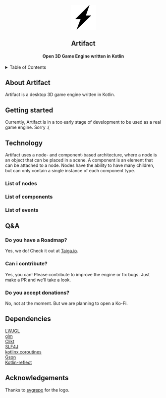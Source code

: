 <br>
<div align="center">
    <a href="https://github.com/meo209/Artifact">
        <img src="docs/artifact.svg" alt="Logo" width="80" height="80">
    </a>
    <h2>Artifact</h2>
    <h4>Open 3D Game Engine written in Kotlin</h4>
</div>

<details>
    <summary>Table of Contents</summary>
        <ol>
        <li>
            <a href="#about-artifact">About Artifact</a>
        </li>
        <li>
            <a href="#technology">Technology</a>
            <ul>
                <li><a href="#list-of-nodes">List of nodes</a></li>
                <li><a href="#list-of-components">List of components</a></li>
                <li><a href="#list-of-events">List of events</a></li>
            </ul>
        </li>
        <li>
            <a href="#dependencies">Dependencies</a>
        </li>
        <li>
            <a href="#acknowledgements">Acknowledgements</a>
        </li>
    </ol>
</details>

## About Artifact
Artifact is a desktop 3D game engine written in Kotlin.

## Getting started
Currently, Artifact is in a too early stage of development to be used as a real game engine.
Sorry :(

## Technology

Artifact uses a node- and component-based architecture, where a node is an object that can be placed in a scene.
A component is an element that can be attached to a node.
Nodes have the ability to have many children, but can only contain a single instance of each component type.

### List of nodes


### List of components


### List of events


## Q&A

### Do you have a Roadmap?
Yes, we do! Check it out at [Taiga.io](https://tree.taiga.io/project/meo209-artifact-game-engine/kanban).

### Can i contribute?
Yes, you can! Please contribute to improve the engine or fix bugs. Just make a PR and we'll take a look.

### Do you accept donations?
No, not at the moment. But we are planning to open a Ko-Fi.

## Dependencies
[LWJGL](https://www.lwjgl.org/)
<br>
[glm](https://github.com/kotlin-graphics/glm)
<br>
[Clikt](https://github.com/ajalt/clikt)
<br>
[SLF4J](https://www.slf4j.org/)
<br>
[kotlinx.coroutines](https://github.com/Kotlin/kotlinx.coroutines)
<br>
[Gson](https://github.com/google/gson)
<br>
[Kotlin-reflect](https://kotlinlang.org/docs/reflection.html)

## Acknowledgements
Thanks to [svgrepo](https://www.svgrepo.com/svg/113419/lightning) for the logo.

